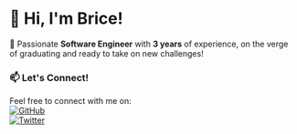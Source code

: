 # 👋 Hi, I'm Brice!

🚀 Passionate **Software Engineer** with **3 years** of experience, on the verge of graduating and ready to take on new challenges! 

### 📫 **Let's Connect!**
Feel free to connect with me on:  
[![GitHub](https://img.shields.io/badge/-GitHub-black?style=flat-square&logo=github&logoColor=white)](https://github.com/irumvabric)  
[![Twitter](https://img.shields.io/badge/-Twitter-1da1f2?style=flat-square&logo=twitter&logoColor=white)](https://twitter.com/irumvabric)

